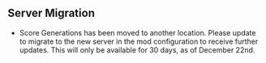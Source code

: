## Server Migration
- Score Generations has been moved to another location. Please update to migrate to the new server in the mod configuration to receive further updates. This will only be available for 30 days, as of December 22nd.